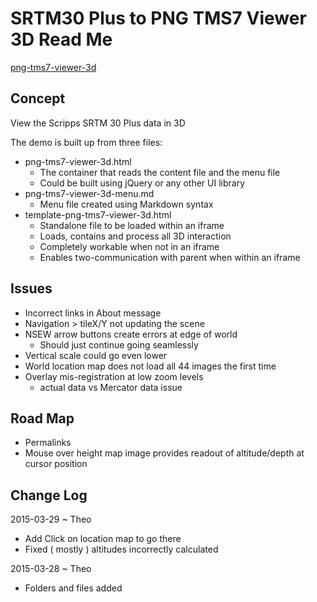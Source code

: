 SRTM30 Plus to PNG TMS7 Viewer 3D Read Me
===

[png-tms7-viewer-3d]( ./png-tms7-viewer-3d-features/latest/index.html )

## Concept

View the Scripps SRTM 30 Plus data in 3D


The demo is built up from three files:

* png-tms7-viewer-3d.html
	* The container that reads the content file and the menu file
	* Could be built using jQuery or any other UI library
* png-tms7-viewer-3d-menu.md
	* Menu file created using Markdown syntax
* template-png-tms7-viewer-3d.html
	* Standalone file to be loaded within an iframe
	* Loads, contains and process all 3D interaction
	* Completely workable when not in an iframe
	* Enables two-communication with parent when within an iframe
 
## Issues

* Incorrect links in About message
* Navigation > tileX/Y not updating the scene
* NSEW arrow buttons create errors at edge of world
	* Should just continue going seamlessly
* Vertical scale could go even lower
* World location map does not load all 44 images the first time
* Overlay mis-registration at low zoom levels
	* actual data vs Mercator data issue


## Road Map

* Permalinks
* Mouse over height map image provides readout of altitude/depth at cursor position



## Change Log

2015-03-29 ~ Theo

* Add Click on location map to go there
* Fixed ( mostly ) altitudes incorrectly calculated 

2015-03-28 ~ Theo

* Folders and files added